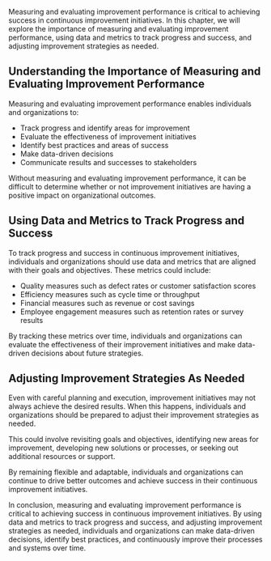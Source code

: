 
Measuring and evaluating improvement performance is critical to achieving success in continuous improvement initiatives. In this chapter, we will explore the importance of measuring and evaluating improvement performance, using data and metrics to track progress and success, and adjusting improvement strategies as needed.

Understanding the Importance of Measuring and Evaluating Improvement Performance
--------------------------------------------------------------------------------

Measuring and evaluating improvement performance enables individuals and organizations to:

* Track progress and identify areas for improvement
* Evaluate the effectiveness of improvement initiatives
* Identify best practices and areas of success
* Make data-driven decisions
* Communicate results and successes to stakeholders

Without measuring and evaluating improvement performance, it can be difficult to determine whether or not improvement initiatives are having a positive impact on organizational outcomes.

Using Data and Metrics to Track Progress and Success
----------------------------------------------------

To track progress and success in continuous improvement initiatives, individuals and organizations should use data and metrics that are aligned with their goals and objectives. These metrics could include:

* Quality measures such as defect rates or customer satisfaction scores
* Efficiency measures such as cycle time or throughput
* Financial measures such as revenue or cost savings
* Employee engagement measures such as retention rates or survey results

By tracking these metrics over time, individuals and organizations can evaluate the effectiveness of their improvement initiatives and make data-driven decisions about future strategies.

Adjusting Improvement Strategies As Needed
------------------------------------------

Even with careful planning and execution, improvement initiatives may not always achieve the desired results. When this happens, individuals and organizations should be prepared to adjust their improvement strategies as needed.

This could involve revisiting goals and objectives, identifying new areas for improvement, developing new solutions or processes, or seeking out additional resources or support.

By remaining flexible and adaptable, individuals and organizations can continue to drive better outcomes and achieve success in their continuous improvement initiatives.

In conclusion, measuring and evaluating improvement performance is critical to achieving success in continuous improvement initiatives. By using data and metrics to track progress and success, and adjusting improvement strategies as needed, individuals and organizations can make data-driven decisions, identify best practices, and continuously improve their processes and systems over time.
